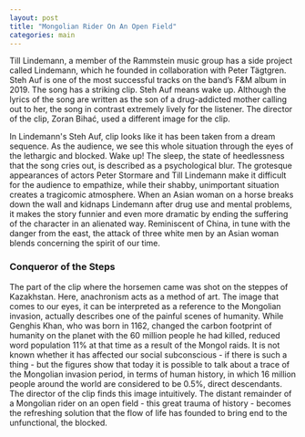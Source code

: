 ```yaml
---
layout: post
title: "Mongolian Rider On An Open Field"
categories: main
---
```


Till Lindemann, a member of the Rammstein music group has a side project called Lindemann, which he founded in collaboration with Peter Tägtgren. Steh Auf is one of the most successful tracks on the band’s F&M album in 2019. The song has a striking clip. Steh Auf means wake up. Although the lyrics of the song are written as the son of a drug-addicted mother calling out to her, the song in contrast extremely lively for the listener. The director of the clip, Zoran Bihać, used a different image for the clip.

In Lindemann's Steh Auf, clip looks like it has been taken from a dream sequence. As the audience, we see this whole situation through the eyes of the lethargic and blocked. Wake up! The sleep, the state of heedlessness that the song cries out, is described as a psychological blur. The grotesque appearances of actors Peter Stormare and Till Lindemann make it difficult for the audience to empathize, while their shabby, unimportant situation creates a tragicomic atmosphere. When an Asian woman on a horse breaks down the wall and kidnaps Lindemann after drug use and mental problems, it makes the story funnier and even more dramatic by ending the suffering of the character in an alienated way. Reminiscent of China, in tune with the danger from the east, the attack of three white men by an Asian woman blends concerning the spirit of our time.

### Conqueror of the Steps

The part of the clip where the horsemen came was shot on the steppes of Kazakhstan. Here, anachronism acts as a method of art. The image that comes to our eyes, it can be interpreted as a reference to the Mongolian invasion, actually describes one of the painful scenes of humanity. While Genghis Khan, who was born in 1162, changed the carbon footprint of humanity on the planet with the 60 million people he had killed, reduced word population 11% at that time as a result of the Mongol raids. It is not known whether it has affected our social subconscious - if there is such a thing - but the figures show that today it is possible to talk about a trace of the Mongolian invasion period, in terms of human history, in which 16 million people around the world are considered to be 0.5%, direct descendants. The director of the clip finds this image intuitively. The distant remainder of a Mongolian rider on an open field - this great trauma of history - becomes the refreshing solution that the flow of life has founded to bring end to the unfunctional, the blocked.

